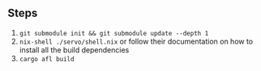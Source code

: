 
## Steps

1. `git submodule init && git submodule update --depth 1`
1. `nix-shell ./servo/shell.nix` or follow their documentation on how to install all the build dependencies
1. `cargo afl build`